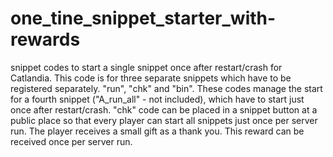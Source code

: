 # one_tine_snippet_starter_with-rewards
snippet codes to start a single snippet once after restart/crash for Catlandia.
This code is for three separate snippets which have to be registered separately. "run", "chk" and "bin". These codes manage the start for a fourth snippet ("A_run_all" - not included), which have to start just once after restart/crash. "chk" code can be placed in a snippet button at a public place so that every player can start all snippets just once per server run. The player receives a small gift as a thank you. This reward can be received once per server run.